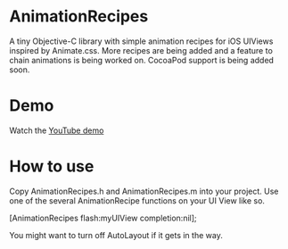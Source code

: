AnimationRecipes
================

A tiny Objective-C library with simple animation recipes for iOS UIViews inspired by Animate.css. More recipes are being added and a feature to chain animations is being worked on. CocoaPod support is being added soon.

Demo
====
Watch the [YouTube demo](http://youtu.be/SS5xsQzE88Y)

How to use
==========
Copy AnimationRecipes.h and AnimationRecipes.m into your project. Use one of the several AnimationRecipe functions on your UI View like so. 

[AnimationRecipes flash:myUIView completion:nil];

You might want to turn off AutoLayout if it gets in the way. 
